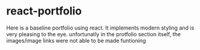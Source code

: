 # react-portfolio

Here is a baseline portfolio using react. 
It implements modern styling and is very pleasing to the eye.
unfortunatly in the protfolio section itself, the images/image links were not able to be made funtioning
